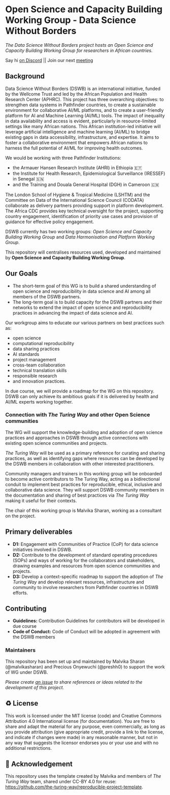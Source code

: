 # Open Science and Capacity Building Working Group - Data Science Without Borders

*The Data Science Without Borders project hosts an Open Science and Capacity Building Working Group for researchers in African countries.*  

Say hi [on Discord](https://discord.com/invite/9Mx2fMjS4g) || Join our next [meeting](https://arewemeetingyet.com/Lagos/2024-10-17/14:00/b/Open%20Science%20Capacity%20Work%20Group%20Meeting#eyJ1cmwiOiJodHRwczovL3VzMDJ3ZWIuem9vbS51cy9qLzg2MDEzMjY3NzY1P3B3ZD1OWGcyVG5reU1pdGthMjl5YUU0Mk5HeFRLM3BNZHowOSAifQ==)

## Background

Data Science Without Borders (DSWB) is an international initiative, funded by the Wellcome Trust and led by the African Population and Health Research Center (APHRC). This project has three overarching objectives: to strengthen data systems in Pathfinder countries, to create a sustainable environment for collaborative AI/ML platforms, and to create a user-friendly platform for AI and Machine Learning (AI/ML) tools. The impact of inequality in data availability and access is evident, particularly in resource-limited settings like many African nations. This African institution-led initiative will leverage artificial intelligence and machine learning (AI/ML) to bridge existing gaps in data accessibility, infrastructure, and expertise. It aims to foster a collaborative environment that empowers African nations to harness the full potential of AI/ML for improving health outcomes. 

We would be working with three Pathfinder Institutions:

 - the Armauer Hansen Research Institute (AHRI) in Ethiopia 🇪🇹
 - the Institute for Health Research, Epidemiological Surveillance (IRESSEF) in Senegal 🇸🇳
 - and the Training and Douala General Hospital (DGH) in Cameroon 🇨🇲

The London School of Hygiene & Tropical Medicine (LSHTM) and the Committee on Data of the International Science Council (CODATA) collaborate as delivery partners providing support in platform development. The Africa CDC provides key technical oversight for the project, supporting country engagement, identification of priority use cases and provision of guidance for effective policy engagement. 

DSWB currently has two working groups: *Open Science and Capacity Building Working Group* and *Data Harmonisation and Platform Working Group*.

This repository will centralises resources used, developed and maintained by **Open Science and Capacity Building Working Group**.

## Our Goals 

- The short-term goal of this WG is to build a shared understanding of open science and reproducibility in data science and AI among all members of the DSWB partners.
- The long-term goal is to build capacity for the DSWB partners and their networks to extend the impact of open science and reproducibility practices in advancing the impact of data science and AI.

Our workgroup aims to educate our various partners on best practices such as:

- open science
- computational reproducibility
- data sharing practices
- AI standards
- project management
- cross-team collaboration
- technical translation skills
- responsible research
- and innovation practices.

In due course, we will provide a roadmap for the WG on this repository. DSWB can only achieve its ambitious goals if it is delivered by health and AI/ML experts working together. 

### Connection with _The Turing Way_ and other Open Science communities

The WG will support the knowledge-building and adoption of open science practices and approaches in DSWB through active connections with existing open science communities and projects.

_The Turing Way_ will be used as a primary reference for curating and sharing practices, as well as identifying gaps where resources can be developed by the DSWB members in collaboration with other interested practitioners.

Community managers and trainers in this working group will be onboarded to become active contributors to The Turing Way, acting as a bidirectional conduit to implement best practices for reproducible, ethical, inclusive and collaborative data science. They will support DSWB community members in the documentation and sharing of best practices via _The Turing Way_ making it useful for their contexts.

The chair of this working group is Malvika Sharan, working as a consultant on the project.

## Primary deliverables

- **D1:** Engagement with Communities of Practice (CoP) for data science initiatives involved in DSWB. 
- **D2:** Contribute to the development of standard operating procedures (SOPs) and ways of working for the collaborators and stakeholders, drawing examples and resources from open science communities and projects.
- **D3:** Develop a context-specific roadmap to support the adoption of _The Turing Way_ and develop relevant resources, infrastructure and community to involve researchers from Pathfinder countries in DSWB efforts.  

## Contributing

- **Guidelines:** Contribution Guidelines for contributors will be developed in due course
- **Code of Conduct:** Code of Conduct will be adopted in agreement with the DSWB members

### Maintainers

This repository has been set up and maintained by Malvika Sharan (@malvikasharan) and Precious Onyewuchi (@preshh0) to support the work of WG under DSWB.

*Please create [an issue](../../issues) to share references or ideas related to the development of this project.*


♻️ License
---

This work is licensed under the MIT license (code) and Creative Commons Attribution 4.0 International license (for documentation).
You are free to share and adapt the material for any purpose, even commercially,
as long as you provide attribution (give appropriate credit, provide a link to the license,
and indicate if changes were made) in any reasonable manner, but not in any way that suggests the
licensor endorses you or your use and with no additional restrictions.

🤝 Acknowledgement
---

This repository uses the template created by Malvika and members of *The Turing Way* team, shared under CC-BY 4.0 for reuse: https://github.com/the-turing-way/reproducible-project-template.
